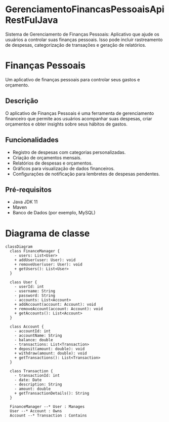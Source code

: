 # GerenciamentoFinancasPessoaisApiRestFulJava
Sistema de Gerenciamento de Finanças Pessoais: Aplicativo que ajude os usuários a controlar suas finanças pessoais. Isso pode incluir rastreamento de despesas, categorização de transações e geração de relatórios.

# Finanças Pessoais

Um aplicativo de finanças pessoais para controlar seus gastos e orçamento.

## Descrição

O aplicativo de Finanças Pessoais é uma ferramenta de gerenciamento financeiro que permite aos usuários acompanhar suas despesas, criar orçamentos e obter insights sobre seus hábitos de gastos.

## Funcionalidades

- Registro de despesas com categorias personalizadas.
- Criação de orçamentos mensais.
- Relatórios de despesas e orçamentos.
- Gráficos para visualização de dados financeiros.
- Configurações de notificação para lembretes de despesas pendentes.

## Pré-requisitos

- Java JDK 11
- Maven
- Banco de Dados (por exemplo, MySQL)

# Diagrama de classe 
```mermaid
classDiagram
  class FinanceManager {
    - users: List<User>
    + addUser(user: User): void
    + removeUser(user: User): void
    + getUsers(): List<User>
  }

  class User {
    - userId: int
    - username: String
    - password: String
    - accounts: List<Account>
    + addAccount(account: Account): void
    + removeAccount(account: Account): void
    + getAccounts(): List<Account>
  }

  class Account {
    - accountId: int
    - accountName: String
    - balance: double
    - transactions: List<Transaction>
    + deposit(amount: double): void
    + withdraw(amount: double): void
    + getTransactions(): List<Transaction>
  }

  class Transaction {
    - transactionId: int
    - date: Date
    - description: String
    - amount: double
    + getTransactionDetails(): String
  }

  FinanceManager --* User : Manages
  User --* Account : Owns
  Account --* Transaction : Contains
```
